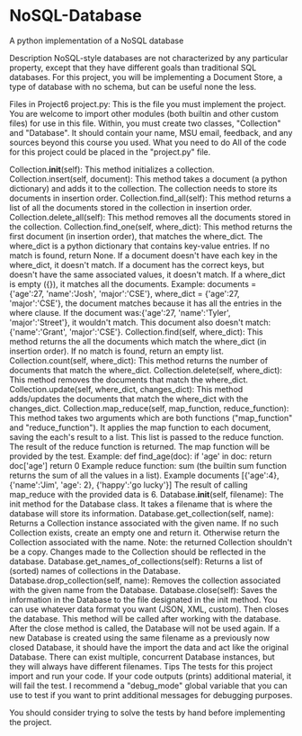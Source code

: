# NoSQL-Database
A python implementation of a NoSQL database

Description
NoSQL-style databases are not characterized by any particular property, except that they have different goals than traditional SQL databases. For this project, you will be implementing a Document Store, a type of database with no schema, but can be useful none the less.

Files in Project6
project.py: This is the file you must implement the project. You are welcome to import other modules (both builtin and other custom files) for use in this file. Within, you must create two classes, "Collection" and "Database". It should contain your name, MSU email, feedback, and any sources beyond this course you used.
What you need to do
All of the code for this project could be placed in the "project.py" file.

Collection.__init__(self): This method initializes a collection.
Collection.insert(self, document): This method takes a document (a python dictionary) and adds it to the collection. The collection needs to store its documents in insertion order.
Collection.find_all(self): This method returns a list of all the documents stored in the collection in insertion order.
Collection.delete_all(self): This method removes all the documents stored in the collection.
Collection.find_one(self, where_dict):
This method returns the first document (in insertion order), that matches the where_dict. The where_dict is a python dictionary that contains key-value entries. If no match is found, return None.
If a document doesn't have each key in the where_dict, it doesn't match. If a document has the correct keys, but doesn't have the same associated values, it doesn't match.
If a where_dict is empty ({}), it matches all the documents.
Example: documents = {'age':27, 'name':'Josh', 'major':'CSE'}, where_dict = {'age':27, 'major':'CSE'}, the document matches because it has all the entries in the where clause. If the document was:{'age':27, 'name':'Tyler', 'major':'Street'}, it wouldn't match. This document also doesn't match: {'name':'Grant', 'major':'CSE'}.
Collection.find(self, where_dict):
This method returns the all the documents which match the where_dict (in insertion order). If no match is found, return an empty list.
Collection.count(self, where_dict):
This method returns the number of documents that match the where_dict.
Collection.delete(self, where_dict):
This method removes the documents that match the where_dict.
Collection.update(self, where_dict, changes_dict):
This method adds/updates the documents that match the where_dict with the changes_dict.
Collection.map_reduce(self, map_function, reduce_function):
This method takes two arguments which are both functions ("map_function" and "reduce_function"). It applies the map function to each document, saving the each's result to a list. This list is passed to the reduce function. The result of the reduce function is returned.
The map function will be provided by the test. Example:
def find_age(doc):
     if 'age' in doc:
          return doc['age']
     return 0
Example reduce function: sum (the builtin sum function returns the sum of all the values in a list).
Example documents [{'age':4}, {'name':'Jim', 'age': 2}, {'happy':'go lucky'}]
The result of calling map_reduce with the provided data is 6.
Database.__init__(self, filename): The init method for the Database class. It takes a filename that is where the database will store its information.
Database.get_collection(self, name): Returns a Collection instance associated with the given name. If no such Collection exists, create an empty one and return it. Otherwise return the Collection associated with the name. Note: the returned Collection shouldn't be a copy. Changes made to the Collection should be reflected in the database.
Database.get_names_of_collections(self): Returns a list of (sorted) names of collections in the Database.
Database.drop_collection(self, name): Removes the collection associated with the given name from the Database.
Database.close(self):
Saves the information in the Database to the file designated in the init method.
You can use whatever data format you want (JSON, XML, custom).
Then closes the database. This method will be called after working with the database.
After the close method is called, the Database will not be used again.
If a new Database is created using the same filename as a previously now closed Database, it should have the import the data and act like the original Database.
There can exist multiple, concurrent Database instances, but they will always have different filenames.
Tips
The tests for this project import and run your code. If your code outputs (prints) additional material, it will fail the test. I recommend a "debug_mode" global variable that you can use to test if you want to print additional messages for debugging purposes.

You should consider trying to solve the tests by hand before implementing the project.
